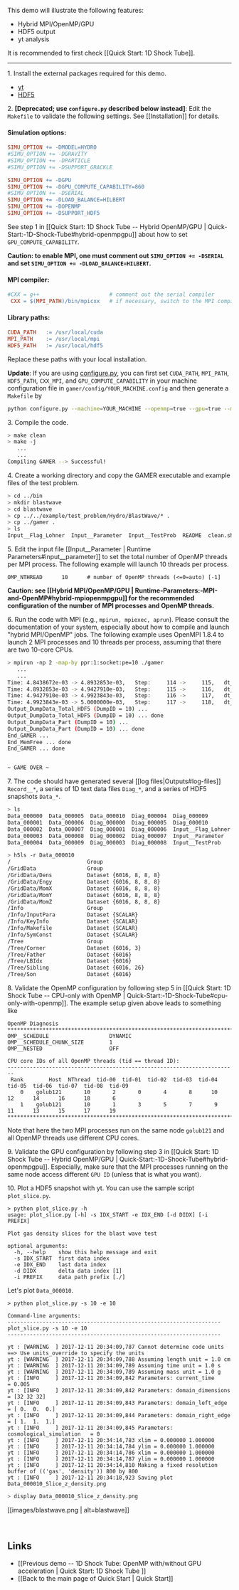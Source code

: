This demo will illustrate the following features:
* Hybrid MPI/OpenMP/GPU
* HDF5 output
* yt analysis

It is recommended to first check [[Quick Start: 1D Shock Tube]].

***

1\. Install the external packages required for this demo.
* [yt](http://yt-project.org)
* [HDF5](https://support.hdfgroup.org/HDF5)

2\. **[Deprecated; use `configure.py` described below instead]**: Edit the `Makefile` to validate the following settings.
See [[Installation]] for details.

#### Simulation options:
``` makefile
SIMU_OPTION += -DMODEL=HYDRO
#SIMU_OPTION += -DGRAVITY
#SIMU_OPTION += -DPARTICLE
#SIMU_OPTION += -DSUPPORT_GRACKLE

SIMU_OPTION += -DGPU
SIMU_OPTION += -DGPU_COMPUTE_CAPABILITY=860
#SIMU_OPTION += -DSERIAL
SIMU_OPTION += -DLOAD_BALANCE=HILBERT
SIMU_OPTION += -DOPENMP
SIMU_OPTION += -DSUPPORT_HDF5
```
See step 1 in
[[Quick Start: 1D Shock Tube -- Hybrid OpenMP/GPU | Quick-Start:-1D-Shock-Tube#hybrid-openmpgpu]]
about how to set `GPU_COMPUTE_CAPABILITY`.

**Caution: to enable MPI, one must comment out `SIMU_OPTION += -DSERIAL` and set
`SIMU_OPTION += -DLOAD_BALANCE=HILBERT`.**

#### MPI compiler:
``` makefile
#CXX = g++                      # comment out the serial compiler
 CXX = $(MPI_PATH)/bin/mpicxx   # if necessary, switch to the MPI compiler recommended on your system
```

#### Library paths:
``` makefile
CUDA_PATH   := /usr/local/cuda
MPI_PATH    := /usr/local/mpi
HDF5_PATH   := /usr/local/hdf5
```
Replace these paths with your local installation.

**Update**: If you are using
[configure.py](https://github.com/gamer-project/gamer/wiki/Installation%3A-Configure.py),
you can first set `CUDA_PATH`, `MPI_PATH`, `HDF5_PATH`, `CXX_MPI`, and `GPU_COMPUTE_CAPABILITY`
in your machine configuration file in `gamer/config/YOUR_MACHINE.config`
and then generate a `Makefile` by
``` bash
python configure.py --machine=YOUR_MACHINE --openmp=true --gpu=true --mpi=true --hdf5=true
```

3\. Compile the code.
``` bash
> make clean
> make -j
   ...
   ...
Compiling GAMER --> Successful!
```

4\. Create a working directory and copy the GAMER executable and
example files of the test problem.
``` bash
> cd ../bin
> mkdir blastwave
> cd blastwave
> cp ../../example/test_problem/Hydro/BlastWave/* .
> cp ../gamer .
> ls
Input__Flag_Lohner  Input__Parameter  Input__TestProb  README  clean.sh  gamer  plot_profile.gpt  plot_slice.py
```

5\. Edit the input file
[[Input__Parameter | Runtime Parameters#input__parameter]]
to set the total number of OpenMP threads per MPI process.
The following example will launch 10 threads per process.
```
OMP_NTHREAD      10      # number of OpenMP threads (<=0=auto) [-1]
```

**Caution: see [[Hybrid MPI/OpenMP/GPU | Runtime-Parameters:-MPI-and-OpenMP#hybrid-mpiopenmpgpu]]
for the recommended configuration of the number of MPI processes and OpenMP threads.**

6\. Run the code with MPI (e.g., `mpirun, mpiexec, aprun`).
Please consult the documentation of your system, especially about
how to compile and launch "hybrid MPI/OpenMP" jobs.
The following example uses OpenMPI 1.8.4 to launch 2 MPI processes
and 10 threads per process, assuming that there are two 10-core CPUs.
```bash
> mpirun -np 2 -map-by ppr:1:socket:pe=10 ./gamer
   ...
   ...
Time: 4.8438672e-03 -> 4.8932853e-03,   Step:     114 ->     115,   dt_base: 4.9418079e-05
Time: 4.8932853e-03 -> 4.9427910e-03,   Step:     115 ->     116,   dt_base: 4.9505779e-05
Time: 4.9427910e-03 -> 4.9923843e-03,   Step:     116 ->     117,   dt_base: 4.9593262e-05
Time: 4.9923843e-03 -> 5.0000000e-03,   Step:     117 ->     118,   dt_base: 7.6156993e-06
Output_DumpData_Total_HDF5 (DumpID = 10) ...
Output_DumpData_Total_HDF5 (DumpID = 10) ... done
Output_DumpData_Part (DumpID = 10) ...
Output_DumpData_Part (DumpID = 10) ... done
End_GAMER ...
End_MemFree ... done
End_GAMER ... done


~ GAME OVER ~

```

7\. The code should have generated several [[log files|Outputs#log-files]]
`Record__*`, a series of 1D text data files `Diag_*`, and a series of
HDF5 snapshots `Data_*`.
```bash
> ls
Data_000000  Data_000005  Data_000010  Diag_000004  Diag_000009         README               Record__Note         clean.sh
Data_000001  Data_000006  Diag_000000  Diag_000005  Diag_000010         Record__Dump         Record__PatchCount   gamer
Data_000002  Data_000007  Diag_000001  Diag_000006  Input__Flag_Lohner  Record__LoadBalance  Record__Performance  plot_profile.gpt
Data_000003  Data_000008  Diag_000002  Diag_000007  Input__Parameter    Record__MemInfo      Record__TimeStep     plot_slice.py
Data_000004  Data_000009  Diag_000003  Diag_000008  Input__TestProb     Record__NCorrUnphy   Record__Timing
```

```bash
> h5ls -r Data_000010
/                        Group
/GridData                Group
/GridData/Dens           Dataset {6016, 8, 8, 8}
/GridData/Engy           Dataset {6016, 8, 8, 8}
/GridData/MomX           Dataset {6016, 8, 8, 8}
/GridData/MomY           Dataset {6016, 8, 8, 8}
/GridData/MomZ           Dataset {6016, 8, 8, 8}
/Info                    Group
/Info/InputPara          Dataset {SCALAR}
/Info/KeyInfo            Dataset {SCALAR}
/Info/Makefile           Dataset {SCALAR}
/Info/SymConst           Dataset {SCALAR}
/Tree                    Group
/Tree/Corner             Dataset {6016, 3}
/Tree/Father             Dataset {6016}
/Tree/LBIdx              Dataset {6016}
/Tree/Sibling            Dataset {6016, 26}
/Tree/Son                Dataset {6016}
```

8\. Validate the OpenMP configuration by following step 5 in
[[Quick Start: 1D Shock Tube -- CPU-only with OpenMP | Quick-Start:-1D-Shock-Tube#cpu-only-with-openmp]].
The example setup given above leads to something like
```
OpenMP Diagnosis
***********************************************************************************
OMP__SCHEDULE                   DYNAMIC
OMP__SCHEDULE_CHUNK_SIZE        1
OMP__NESTED                     OFF

CPU core IDs of all OpenMP threads (tid == thread ID):
------------------------------------------------------------------------
 Rank        Host  NThread  tid-00  tid-01  tid-02  tid-03  tid-04  tid-05  tid-06  tid-07  tid-08  tid-09
    0    golub121       10       2       0       4       8      10      12      14      16      18       6
    1    golub121       10       1       3       5       7       9      11      13      15      17      19
***********************************************************************************
```
Note that here the two MPI processes run on the same node `golub121`
and all OpenMP threads use different CPU cores.

9\. Validate the GPU configuration by following step 3 in
[[Quick Start: 1D Shock Tube -- Hybrid OpenMP/GPU | Quick-Start:-1D-Shock-Tube#hybrid-openmpgpu]].
Especially, make sure that the MPI processes running on the
same node access different `GPU ID` (unless that is what you want).

10\. Plot a HDF5 snapshot with yt. You can use the sample script `plot_slice.py`.
```
> python plot_slice.py -h
usage: plot_slice.py [-h] -s IDX_START -e IDX_END [-d DIDX] [-i PREFIX]

Plot gas density slices for the blast wave test

optional arguments:
  -h, --help    show this help message and exit
  -s IDX_START  first data index
  -e IDX_END    last data index
  -d DIDX       delta data index [1]
  -i PREFIX     data path prefix [./]
```

Let's plot `Data_000010`.
```
> python plot_slice.py -s 10 -e 10

Command-line arguments:
-------------------------------------------------------------------
plot_slice.py -s 10 -e 10
-------------------------------------------------------------------

yt : [WARNING  ] 2017-12-11 20:34:09,787 Cannot determine code units ==> Use units_override to specify the units
yt : [WARNING  ] 2017-12-11 20:34:09,788 Assuming length unit = 1.0 cm
yt : [WARNING  ] 2017-12-11 20:34:09,789 Assuming time unit = 1.0 s
yt : [WARNING  ] 2017-12-11 20:34:09,789 Assuming mass unit = 1.0 g
yt : [INFO     ] 2017-12-11 20:34:09,842 Parameters: current_time              = 0.005
yt : [INFO     ] 2017-12-11 20:34:09,842 Parameters: domain_dimensions         = [32 32 32]
yt : [INFO     ] 2017-12-11 20:34:09,843 Parameters: domain_left_edge          = [ 0.  0.  0.]
yt : [INFO     ] 2017-12-11 20:34:09,844 Parameters: domain_right_edge         = [ 1.  1.  1.]
yt : [INFO     ] 2017-12-11 20:34:09,845 Parameters: cosmological_simulation   = 0
yt : [INFO     ] 2017-12-11 20:34:14,783 xlim = 0.000000 1.000000
yt : [INFO     ] 2017-12-11 20:34:14,784 ylim = 0.000000 1.000000
yt : [INFO     ] 2017-12-11 20:34:14,786 xlim = 0.000000 1.000000
yt : [INFO     ] 2017-12-11 20:34:14,787 ylim = 0.000000 1.000000
yt : [INFO     ] 2017-12-11 20:34:14,810 Making a fixed resolution buffer of (('gas', 'density')) 800 by 800
yt : [INFO     ] 2017-12-11 20:34:18,923 Saving plot Data_000010_Slice_z_density.png
```

```bash
> display Data_000010_Slice_z_density.png
```
[[images/blastwave.png | alt=blastwave]]

<br>

## Links
* [[Previous demo -- 1D Shock Tube: OpenMP with/without GPU acceleration | Quick Start: 1D Shock Tube ]]
* [[Back to the main page of Quick Start | Quick Start]]
